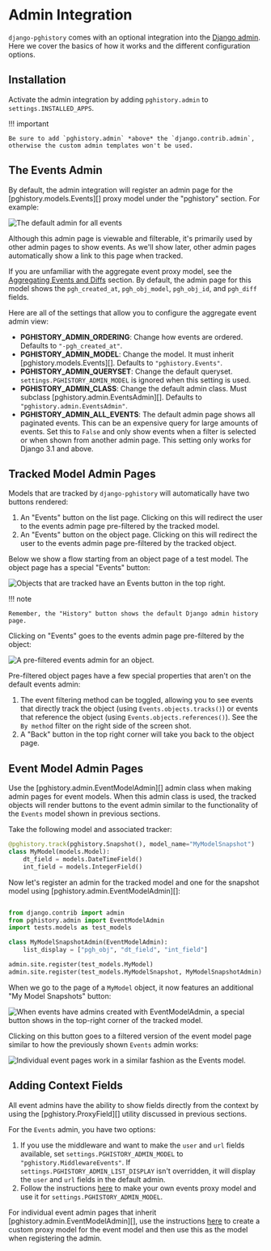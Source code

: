 # Admin Integration

`django-pghistory` comes with an optional integration into the [Django admin](https://docs.djangoproject.com/en/4.1/ref/contrib/admin/). Here we cover the basics of how it works and the different configuration options.

## Installation

Activate the admin integration by adding `pghistory.admin` to `settings.INSTALLED_APPS`.

!!! important

    Be sure to add `pghistory.admin` *above* the `django.contrib.admin`, otherwise the custom admin templates won't be used.

## The Events Admin

By default, the admin integration will register an admin page for the [pghistory.models.Events][] proxy model under the "pghistory" section. For example:

![The default admin for all events](static/events_admin.png)

Although this admin page is viewable and filterable, it's primarily used by other admin pages to show events. As we'll show later, other admin pages automatically show a link to this page when tracked.

If you are unfamiliar with the aggregate event proxy model, see the [Aggregating Events and Diffs](aggregating_events.md) section. By default, the admin page for this model shows the `pgh_created_at`, `pgh_obj_model`, `pgh_obj_id`, and `pgh_diff` fields.

Here are all of the settings that allow you to configure the aggregate event admin view:

* **PGHISTORY_ADMIN_ORDERING**: Change how events are ordered. Defaults to `"-pgh_created_at"`.
* **PGHISTORY_ADMIN_MODEL**: Change the model. It must inherit [pghistory.models.Events][]. Defaults to `"pghistory.Events"`.
* **PGHISTORY_ADMIN_QUERYSET**: Change the default queryset. `settings.PGHISTORY_ADMIN_MODEL` is ignored when this setting is used.
* **PGHISTORY_ADMIN_CLASS**: Change the default admin class. Must subclass [pghistory.admin.EventsAdmin][]. Defaults to `"pghistory.admin.EventsAdmin"`.
* **PGHISTORY_ADMIN_ALL_EVENTS**: The default admin page shows all paginated events. This can be an expensive query for large amounts of events. Set this to `False` and only show events when a filter is selected or when shown from another admin page. This setting only works for Django 3.1 and above.

## Tracked Model Admin Pages

Models that are tracked by `django-pghistory` will automatically have two buttons rendered:

1. An "Events" button on the list page. Clicking on this will redirect the user to the events admin page pre-filtered by the tracked model.
2. An "Events" button on the object page. Clicking on this will redirect the user to the events admin page pre-filtered by the tracked object.

Below we show a flow starting from an object page of a test model.
The object page has a special "Events" button:

![Objects that are tracked have an Events button in the top right.](static/flow_1.png)

!!! note

    Remember, the "History" button shows the default Django admin history page.

Clicking on "Events" goes to the events admin page pre-filtered by the object:

![A pre-filtered events admin for an object.](static/flow_2.png)

Pre-filtered object pages have a few special properties that aren't on the default events admin:

1. The event filtering method can be toggled, allowing you to see events that directly track the object (using `Events.objects.tracks()`) or events that reference the object (using `Events.objects.references()`). See the `By method` filter on the right side of the screen shot.
2. A "Back" button in the top right corner will take you back to the object page.

## Event Model Admin Pages

Use the [pghistory.admin.EventModelAdmin][] admin class when making admin pages for event models. When this admin class is used, the tracked objects will render buttons to the event admin similar
to the functionality of the `Events` model shown in previous sections.

Take the following model and associated tracker:

```python
@pghistory.track(pghistory.Snapshot(), model_name="MyModelSnapshot")
class MyModel(models.Model):
    dt_field = models.DateTimeField()
    int_field = models.IntegerField()
```

Now let's register an admin for the tracked model and one for the snapshot model using [pghistory.admin.EventModelAdmin][]:

```python

from django.contrib import admin
from pghistory.admin import EventModelAdmin
import tests.models as test_models

class MyModelSnapshotAdmin(EventModelAdmin):
    list_display = ["pgh_obj", "dt_field", "int_field"]

admin.site.register(test_models.MyModel)
admin.site.register(test_models.MyModelSnapshot, MyModelSnapshotAdmin)
```

When we go to the page of a `MyModel` object, it now features an additional "My Model Snapshots" button:

![When events have admins created with EventModelAdmin, a special button shows in the top-right corner of the tracked model.](static/model_flow_1.png)

Clicking on this button goes to a filtered version of the event model page similar to how the previously shown `Events` admin works:

![Individual event pages work in a similar fashion as the Events model.](static/model_flow_2.png)

## Adding Context Fields

All event admins have the ability to show fields directly from the context by using the [pghistory.ProxyField][] utility discussed in previous sections.

For the `Events` admin, you have two options:

1. If you use the middleware and want to make the `user` and `url` fields available, set `settings.PGHISTORY_ADMIN_MODEL` to `"pghistory.MiddlewareEvents"`. If `settings.PGHISTORY_ADMIN_LIST_DISPLAY` isn't overridden, it will display the `user` and `url` fields in the default admin.
2. Follow the instructions [here](aggregating_events.md#events_proxy) to make your own events proxy model and use it for `settings.PGHISTORY_ADMIN_MODEL`.

For individual event admin pages that inherit [pghistory.admin.EventModelAdmin][], use the instructions [here](event_models.md#event_proxy) to create a custom proxy model for the event model and then use this as the model when registering the admin.
